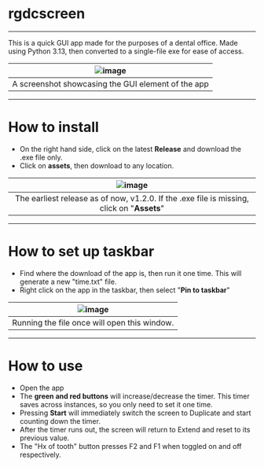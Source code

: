 # rgdcscreen
---
This is a quick GUI app made for the purposes of a dental office.
Made using Python 3.13, then converted to a single-file exe for ease of access.

| ![image](https://github.com/user-attachments/assets/17b322a3-6ff4-4871-a1d6-38c4db3ebf8d) |
| :---------------------------------------------------------------------------------------: |
|                    A screenshot showcasing the GUI element of the app                     |

---
# How to install
- On the right hand side, click on the latest **Release** and download the .exe file only.
- Click on **assets**, then download to any location.

| ![image](https://github.com/user-attachments/assets/9dabc6f2-5e52-497e-998d-bee2f893e2ae) |
| :---------------------------------------------------------------------------------------: |
|  The earliest release as of now, v1.2.0. If the .exe file is missing, click on "**Assets**"   |

---
# How to set up taskbar
- Find where the download of the app is, then run it one time. This will generate a new "time.txt" file.
- Right click on the app in the taskbar, then select "**Pin to taskbar**"

| ![image](https://github.com/user-attachments/assets/9efb2063-d1ae-43b1-b71c-25c0f62b01fc) |
| :---------------------------------------------------------------------------------------: |
|                      Running the file once will open this window.                         |

---
# How to use
- Open the app
- The **green and red buttons** will increase/decrease the timer. This timer saves across instances, so you only need to set it one time.
- Pressing **Start** will immediately switch the screen to Duplicate and start counting down the timer.
- After the timer runs out, the screen will return to Extend and reset to its previous value.
- The "Hx of tooth" button presses F2 and F1 when toggled on and off respectively.
